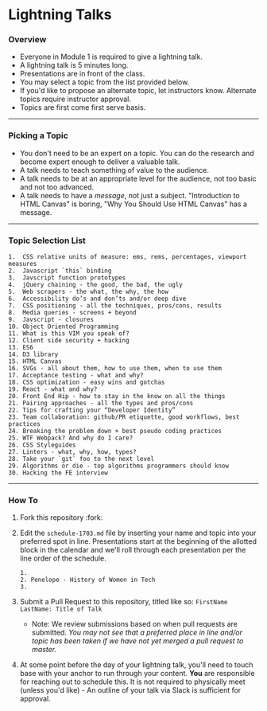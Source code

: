 # Lightning Talks

### Overview
* Everyone in Module 1 is required to give a lightning talk.
* A lightning talk is 5 minutes long.
* Presentations are in front of the class.
* You may select a topic from the list provided below. 
* If you'd like to propose an alternate topic, let instructors know. Alternate topics require instructor approval. 
* Topics are first come first serve basis.

---

### Picking a Topic

* You don't need to be an expert on a topic. You can do the research and become expert enough to deliver a valuable talk.
* A talk needs to teach something of value to the audience.
* A talk needs to be at an appropriate level for the audience, not too basic and not too advanced.
* A talk needs to have a *message*, not just a subject. "Introduction to HTML Canvas" is boring, "Why You Should Use HTML Canvas" has a message.

---

### Topic Selection List

```
1.  CSS relative units of measure: ems, rems, percentages, viewport measures
2.  Javascript `this` binding
3.  Javscript function prototypes
4.  jQuery chaining - the good, the bad, the ugly
5.  Web scrapers - the what, the why, the how
6.  Accessibility do’s and don’ts and/or deep dive
7.  CSS positioning - all the techniques, pros/cons, results
8.  Media queries - screens + beyond
9.  Javscript - closures
10. Object Oriented Programming
11. What is this VIM you speak of?
12. Client side security + hacking
13. ES6
14. D3 library
15. HTML Canvas
16. SVGs - all about them, how to use them, when to use them
17. Acceptance testing - what and why?
18. CSS optimization - easy wins and gotchas
19. React - what and why?
20. Front End Hip - how to stay in the know on all the things
21. Pairing approaches - all the types and pros/cons
22. Tips for crafting your “Developer Identity”
23. Team collaboration: github/PR etiquette, good workflows, best practices
24. Breaking the problem down + best pseudo coding practices
25. WTF Webpack? And why do I care?
26. CSS Styleguides
27. Linters - what, why, how, types?
28. Take your `git` foo to the next level
29. Algorithms or die - top algorithms programmers should know
30. Hacking the FE interview
```

---

### How To

1. Fork this repository :fork:
2. Edit the `schedule-1703.md` file by inserting your name and topic into your preferred spot in line. Presentations start at the beginning of the allotted block in the calendar and we'll roll through each presentation per the line order of the schedule. 

	```
	1. 
	2. Penelope - History of Women in Tech
	3.  
	```

3. Submit a Pull Request to this repository, titled like so: `FirstName LastName: Title of Talk`

	* Note: We review submissions based on when pull requests are submitted. *You may not see that a preferred place in line and/or topic has been taken if we have not yet merged a pull request to master.*

4. At some point before the day of your lightning talk, you'll need to touch base with your anchor to run through your content. **You** are responsible for reaching out to schedule this. It is not required to physically meet (unless you'd like) - An outline of your talk via Slack is sufficient for approval.
 
